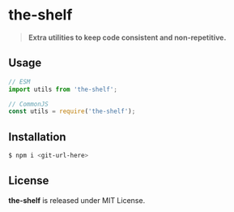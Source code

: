 # the-shelf

> **Extra utilities to keep code consistent and non-repetitive.**

## Usage

```js
// ESM
import utils from 'the-shelf';

// CommonJS
const utils = require('the-shelf');
```

## Installation

```sh
$ npm i <git-url-here>
```

## License

**the-shelf** is released under MIT License. 

